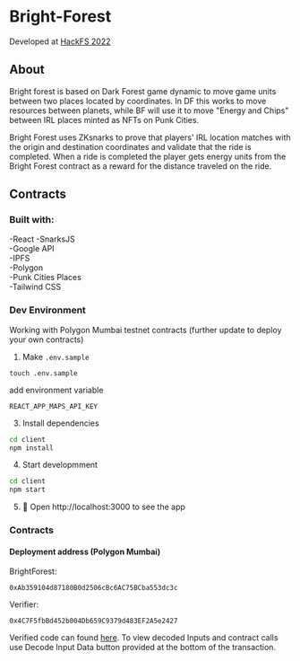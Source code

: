 # Bright-Forest

Developed at [HackFS 2022](https://ethglobal.com/showcase/bright-forest-a6zdy)  

## About
Bright forest is based on Dark Forest game dynamic to move game units between two places located by coordinates. In DF this works to move resources between planets, while BF will use it to move "Energy and Chips" between IRL places minted as NFTs on Punk Cities.

Bright Forest uses ZKsnarks to prove that players' IRL location matches with the origin and destination coordinates and validate that the ride is completed. When a ride is completed the player gets energy units from the Bright Forest contract as a reward for the distance traveled on the ride.

## Contracts



### Built with:

-React 
-SnarksJS  
-Google API  
-IPFS  
-Polygon  
-Punk Cities Places  
-Tailwind CSS  




### Dev Environment

Working with Polygon Mumbai testnet contracts (further update to deploy your own contracts)

1. Make `.env.sample`

```shell
touch .env.sample
```

add environment variable

```text
REACT_APP_MAPS_API_KEY
```

3. Install dependencies

```bash
cd client
npm install
```

4. Start developmment

```bash
cd client
npm start
```

5. 📱 Open http://localhost:3000 to see the app

### Contracts

#### Deployment address (Polygon Mumbai)
BrightForest:
``` 
0xAb359104d87180B0d2506cBc6AC75BCba553dc3c
```
Verifier:
``` 
0x4C7F5fbBd452b004Db659C9379d483EF2A5e2427
```
Verified code can found [here](https://mumbai.polygonscan.com/address/0xab359104d87180b0d2506cbc6ac75bcba553dc3c#code).
To view decoded Inputs and contract calls use Decode Input Data button provided at the bottom of the transaction.
